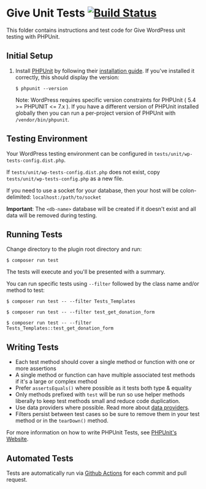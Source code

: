 # Give Unit Tests [![Build Status](https://api.travis-ci.org/impress-org/give.png?branch=master)](https://api.travis-ci.org/impress-org/give)

This folder contains instructions and test code for Give WordPress unit testing with PHPUnit.

## Initial Setup

1) Install [PHPUnit](http://phpunit.de/) by following their [installation guide](https://phpunit.de/getting-started.html). If you've installed it correctly, this should display the version:

    `$ phpunit --version`

    Note: WordPress requires specific version constraints for PHPUnit ( 5.4 >= PHPUNIT <= 7.x ). If you have a different version of PHPUnit installed globally then you can run a per-project version of PHPUnit with `/vendor/bin/phpunit`.

## Testing Environment

Your WordPress testing environment can be configured in `tests/unit/wp-tests-config.dist.php`.

If `tests/unit/wp-tests-config.dist.php` does not exist, copy `tests/unit/wp-tests-config.php` as a new file.

If you need to use a socket for your database, then your host will be colon-delimited: `localhost:/path/to/socket`

**Important**: The `<db-name>` database will be created if it doesn't exist and all data will be removed during testing.

## Running Tests

Change directory to the plugin root directory and run:

    $ composer run test

The tests will execute and you'll be presented with a summary.

You can run specific tests using `--filter` followed by the class name and/or method to test:

    $ composer run test -- --filter Tests_Templates

    $ composer run test -- --filter test_get_donation_form

    $ composer run test -- --filter Tests_Templates::test_get_donation_form

## Writing Tests

* Each test method should cover a single method or function with one or more assertions
* A single method or function can have multiple associated test methods if it's a large or complex method
* Prefer `assertsEquals()` where possible as it tests both type & equality
* Only methods prefixed with `test` will be run so use helper methods liberally to keep test methods small and reduce code duplication.
* Use data providers where possible. Read more about [data providers](https://phpunit.de/manual/current/en/writing-tests-for-phpunit.html#writing-tests-for-phpunit.data-providers).
* Filters persist between test cases so be sure to remove them in your test method or in the `tearDown()` method.

For more information on how to write PHPUnit Tests, see [PHPUnit's Website](http://www.phpunit.de/manual/3.6/en/writing-tests-for-phpunit.html).

## Automated Tests

Tests are automatically run via [Github Actions](https://github.com/impress-org/givewp/actions) for each commit and pull request.
